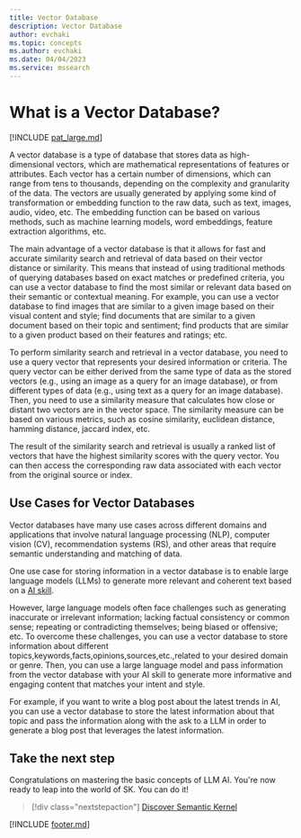```yaml
---
title: Vector Database 
description: Vector Database
author: evchaki
ms.topic: concepts
ms.author: evchaki
ms.date: 04/04/2023
ms.service: mssearch
---
```

# What is a Vector Database?

[!INCLUDE [pat_large.md](../includes/pat_large.md)]

A vector database is a type of database that stores data as high-dimensional vectors, which are mathematical representations of features or attributes. Each vector has a certain number of dimensions, which can range from tens to thousands, depending on the complexity and granularity of the data. The vectors are usually generated by applying some kind of transformation or embedding function to the raw data, such as text, images, audio, video, etc. The embedding function can be based on various methods, such as machine learning models, word embeddings, feature extraction algorithms, etc.

The main advantage of a vector database is that it allows for fast and accurate similarity search and retrieval of data based on their vector distance or similarity. This means that instead of using traditional methods of querying databases based on exact matches or predefined criteria, you can use a vector database to find the most similar or relevant data based on their semantic or contextual meaning. For example, you can use a vector database to find images that are similar to a given image based on their visual content and style; find documents that are similar to a given document based on their topic and sentiment; find products that are similar to a given product based on their features and ratings; etc.

To perform similarity search and retrieval in a vector database, you need to use a query vector that represents your desired information or criteria. The query vector can be either derived from the same type of data as the stored vectors (e.g., using an image as a query for an image database), or from different types of data (e.g., using text as a query for an image database). Then, you need to use a similarity measure that calculates how close or distant two vectors are in the vector space. The similarity measure can be based on various metrics, such as cosine similarity, euclidean distance, hamming distance, jaccard index, etc.

The result of the similarity search and retrieval is usually a ranked list of vectors that have the highest similarity scores with the query vector. You can then access the corresponding raw data associated with each vector from the original source or index.

## Use Cases for Vector Databases

Vector databases have many use cases across different domains and applications that involve natural language processing (NLP), computer vision (CV), recommendation systems (RS), and other areas that require semantic understanding and matching of data.

One use case for storing information in a vector database is to enable large language models (LLMs) to generate more relevant and coherent text based on
a [AI skill](/semantic-kernel/howto/). 

However, large language models often face challenges such as generating inaccurate or irrelevant information; lacking factual consistency or common sense; repeating or contradicting themselves; being biased or offensive; etc. To overcome these challenges,
you can use a vector database to store information about different topics,keywords,facts,opinions,sources,etc.,related to your desired domain or genre.
Then, you can use a large language model and pass information from the vector database with your AI skill to generate more informative and engaging content that matches your intent and style.

For example,
if you want to write a blog post about the latest trends in AI,
you can use a vector database to store the latest information about that topic and pass the information along with the ask to a LLM in order to generate a blog post that leverages the latest information.

## Take the next step

Congratulations on mastering the basic concepts of LLM AI. You're now ready to leap into the world of SK. You can do it!

> [!div class="nextstepaction"]
> [Discover Semantic Kernel](/semantic-kernel/concepts-sk)

[!INCLUDE [footer.md](../includes/footer.md)]
